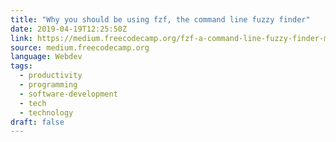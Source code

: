 ```yaml
---
title: "Why you should be using fzf, the command line fuzzy finder"
date: 2019-04-19T12:25:50Z
link: https://medium.freecodecamp.org/fzf-a-command-line-fuzzy-finder-missing-demo-a7de312403ff?source=rss----336d898217ee---4
source: medium.freecodecamp.org
language: Webdev
tags:
  - productivity
  - programming
  - software-development
  - tech
  - technology
draft: false
---
```

